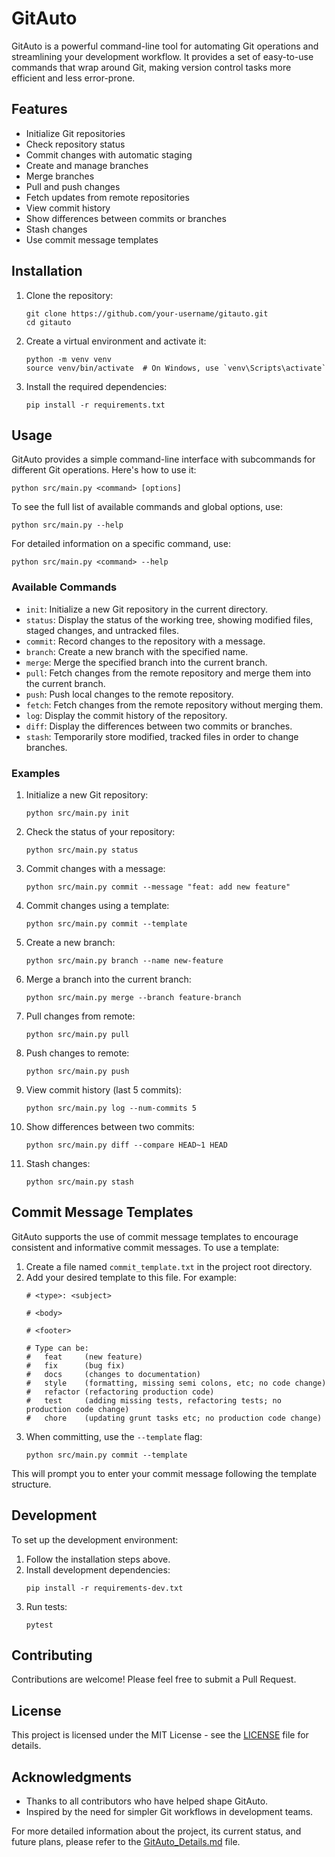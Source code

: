 # GitAuto

GitAuto is a powerful command-line tool for automating Git operations and streamlining your development workflow. It provides a set of easy-to-use commands that wrap around Git, making version control tasks more efficient and less error-prone.

## Features

- Initialize Git repositories
- Check repository status
- Commit changes with automatic staging
- Create and manage branches
- Merge branches
- Pull and push changes
- Fetch updates from remote repositories
- View commit history
- Show differences between commits or branches
- Stash changes
- Use commit message templates

## Installation

1. Clone the repository:
   ```
   git clone https://github.com/your-username/gitauto.git
   cd gitauto
   ```

2. Create a virtual environment and activate it:
   ```
   python -m venv venv
   source venv/bin/activate  # On Windows, use `venv\Scripts\activate`
   ```

3. Install the required dependencies:
   ```
   pip install -r requirements.txt
   ```

## Usage

GitAuto provides a simple command-line interface with subcommands for different Git operations. Here's how to use it:

```
python src/main.py <command> [options]
```

To see the full list of available commands and global options, use:

```
python src/main.py --help
```

For detailed information on a specific command, use:

```
python src/main.py <command> --help
```

### Available Commands

- `init`: Initialize a new Git repository in the current directory.
- `status`: Display the status of the working tree, showing modified files, staged changes, and untracked files.
- `commit`: Record changes to the repository with a message.
- `branch`: Create a new branch with the specified name.
- `merge`: Merge the specified branch into the current branch.
- `pull`: Fetch changes from the remote repository and merge them into the current branch.
- `push`: Push local changes to the remote repository.
- `fetch`: Fetch changes from the remote repository without merging them.
- `log`: Display the commit history of the repository.
- `diff`: Display the differences between two commits or branches.
- `stash`: Temporarily store modified, tracked files in order to change branches.

### Examples

1. Initialize a new Git repository:
   ```
   python src/main.py init
   ```

2. Check the status of your repository:
   ```
   python src/main.py status
   ```

3. Commit changes with a message:
   ```
   python src/main.py commit --message "feat: add new feature"
   ```

4. Commit changes using a template:
   ```
   python src/main.py commit --template
   ```

5. Create a new branch:
   ```
   python src/main.py branch --name new-feature
   ```

6. Merge a branch into the current branch:
   ```
   python src/main.py merge --branch feature-branch
   ```

7. Pull changes from remote:
   ```
   python src/main.py pull
   ```

8. Push changes to remote:
   ```
   python src/main.py push
   ```

9. View commit history (last 5 commits):
   ```
   python src/main.py log --num-commits 5
   ```

10. Show differences between two commits:
    ```
    python src/main.py diff --compare HEAD~1 HEAD
    ```

11. Stash changes:
    ```
    python src/main.py stash
    ```

## Commit Message Templates

GitAuto supports the use of commit message templates to encourage consistent and informative commit messages. To use a template:

1. Create a file named `commit_template.txt` in the project root directory.
2. Add your desired template to this file. For example:
   ```
   # <type>: <subject>

   # <body>

   # <footer>

   # Type can be:
   #   feat     (new feature)
   #   fix      (bug fix)
   #   docs     (changes to documentation)
   #   style    (formatting, missing semi colons, etc; no code change)
   #   refactor (refactoring production code)
   #   test     (adding missing tests, refactoring tests; no production code change)
   #   chore    (updating grunt tasks etc; no production code change)
   ```
3. When committing, use the `--template` flag:
   ```
   python src/main.py commit --template
   ```

This will prompt you to enter your commit message following the template structure.

## Development

To set up the development environment:

1. Follow the installation steps above.
2. Install development dependencies:
   ```
   pip install -r requirements-dev.txt
   ```
3. Run tests:
   ```
   pytest
   ```

## Contributing

Contributions are welcome! Please feel free to submit a Pull Request.

## License

This project is licensed under the MIT License - see the [LICENSE](LICENSE) file for details.

## Acknowledgments

- Thanks to all contributors who have helped shape GitAuto.
- Inspired by the need for simpler Git workflows in development teams.

For more detailed information about the project, its current status, and future plans, please refer to the [GitAuto_Details.md](GitAuto_Details.md) file.
